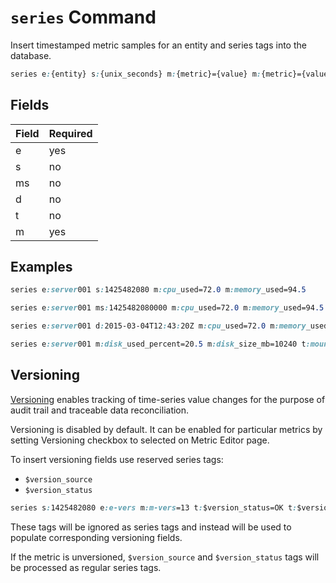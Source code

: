 # `series` Command

Insert timestamped metric samples for an entity and series tags into the database. 

```css
series e:{entity} s:{unix_seconds} m:{metric}={value} m:{metric}={value} t:{key}={value} t:{key}={value}
```

## Fields

| **Field** | **Required** |
|-----------|--------------|
| e         | yes          |
| s         | no           |
| ms        | no           |
| d         | no           |
| t         | no           |
| m         | yes          |

## Examples

```css
series e:server001 s:1425482080 m:cpu_used=72.0 m:memory_used=94.5
```

```css
series e:server001 ms:1425482080000 m:cpu_used=72.0 m:memory_used=94.5
```

```css
series e:server001 d:2015-03-04T12:43:20Z m:cpu_used=72.0 m:memory_used=94.5
```

```css
series e:server001 m:disk_used_percent=20.5 m:disk_size_mb=10240 t:mount_point=/ t:disk_name=/sda1
```

## Versioning


[Versioning](http://axibase.com/products/axibase-time-series-database/data-model/versioning/) enables tracking of time-series value changes for the purpose of audit trail and traceable data reconciliation.

Versioning is disabled by default. It can be enabled for particular metrics by setting Versioning checkbox to selected on Metric Editor page.

To insert versioning fields use reserved series tags:

* `$version_source`
* `$version_status`

```css
series s:1425482080 e:e-vers m:m-vers=13 t:$version_status=OK t:$version_source=collector-1
```

These tags will be ignored as series tags and instead will be used to populate corresponding versioning fields.

If the metric is unversioned, `$version_source` and `$version_status` tags will be processed as regular series tags.

